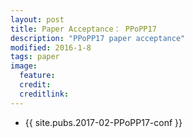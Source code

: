 ```yaml
---
layout: post
title: Paper Acceptance： PPoPP17
description: "PPoPP17 paper acceptance"
modified: 2016-1-8
tags: paper
image:
  feature: 
  credit: 
  creditlink: 
---
```


- {{ site.pubs.2017-02-PPoPP17-conf }}
